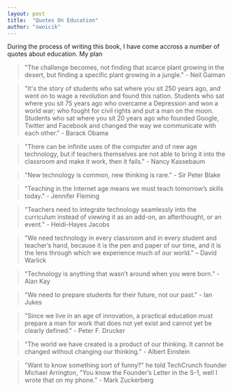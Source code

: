```yaml
---
layout: post
title:  "Quotes On Education"
author: "swoicik"
---
```


During the process of writing this book, I have come accross a number of quotes about education. My plan

> "The challenge becomes, not finding that scarce plant growing in the desert, but finding a specific plant growing in a jungle." - Neil Gaiman

> "It's the story of students who sat where you sit 250 years ago, and went on to wage a revolution and found this nation. Students who sat where you sit 75 years ago who overcame a Depression and won a world war; who fought for civil rights and put a man on the moon. Students who sat where you sit 20 years ago who founded Google, Twitter and Facebook and changed the way we communicate with each other." - Barack Obama

> "There can be infinite uses of the computer and of new age technology, but if teachers themselves are not able to bring it into the classroom and make it work, then it fails." - Nancy Kassebaum

> "New technology is common, new thinking is rare." - Sir Peter Blake

> "Teaching in the Internet age means we must teach tomorrow’s skills today." - Jennifer Fleming

> "Teachers need to integrate technology seamlessly into the curriculum instead of viewing it as an add-on, an afterthought, or an event." - Heidi-Hayes Jacobs

> "We need technology in every classroom and in every student and teacher’s hand, because it is the pen and paper of our time, and it is the lens through which we experience much of our world." – David Warlick

> "Technology is anything that wasn’t around when you were born." - Alan Kay

> "We need to prepare students for their future, not our past." - Ian Jukes

> "Since we live in an age of innovation, a practical education must prepare a man for work that does not yet exist and cannot yet be clearly defined." - Peter F. Drucker

> "The world we have created is a product of our thinking. It cannot be changed without changing our thinking." - Albert Einstein

> "Want to know something sort of funny?" he told TechCrunch founder Michael Arrington, "You know the Founder’s Letter in the S-1, well I wrote that on my phone." - Mark Zuckerberg
